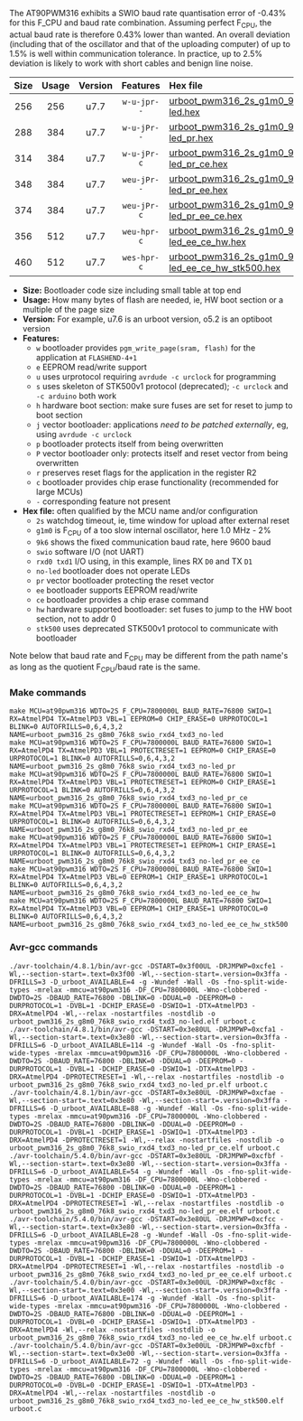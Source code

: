 The AT90PWM316 exhibits a SWIO baud rate quantisation error of -0.43% for this F_CPU and baud rate combination. Assuming perfect F<sub>CPU</sub>, the actual baud rate is therefore 0.43% lower than wanted. An overall deviation (including that of the oscillator and that of the uploading computer) of up to 1.5% is well within communication tolerance. In practice, up to 2.5% deviation is likely to work with short cables and benign line noise.

|Size|Usage|Version|Features|Hex file|
|:-:|:-:|:-:|:-:|:--|
|256|256|u7.7|`w-u-jpr--`|[urboot_pwm316_2s_g1m0_9k6_swio_rxd4_txd3_no-led.hex](https://raw.githubusercontent.com/stefanrueger/urboot.hex/main/mcus/at90pwm316/watchdog_2_s/internal_oscillator_g-2.50%25/%2B1m000000_hz/%2B%2B%2B9k6_baud/uart0_rxd4_txd3/no-led/urboot_pwm316_2s_g1m0_9k6_swio_rxd4_txd3_no-led.hex)|
|288|384|u7.7|`w-u-jPr--`|[urboot_pwm316_2s_g1m0_9k6_swio_rxd4_txd3_no-led_pr.hex](https://raw.githubusercontent.com/stefanrueger/urboot.hex/main/mcus/at90pwm316/watchdog_2_s/internal_oscillator_g-2.50%25/%2B1m000000_hz/%2B%2B%2B9k6_baud/uart0_rxd4_txd3/no-led/urboot_pwm316_2s_g1m0_9k6_swio_rxd4_txd3_no-led_pr.hex)|
|314|384|u7.7|`w-u-jPr-c`|[urboot_pwm316_2s_g1m0_9k6_swio_rxd4_txd3_no-led_pr_ce.hex](https://raw.githubusercontent.com/stefanrueger/urboot.hex/main/mcus/at90pwm316/watchdog_2_s/internal_oscillator_g-2.50%25/%2B1m000000_hz/%2B%2B%2B9k6_baud/uart0_rxd4_txd3/no-led/urboot_pwm316_2s_g1m0_9k6_swio_rxd4_txd3_no-led_pr_ce.hex)|
|348|384|u7.7|`weu-jPr--`|[urboot_pwm316_2s_g1m0_9k6_swio_rxd4_txd3_no-led_pr_ee.hex](https://raw.githubusercontent.com/stefanrueger/urboot.hex/main/mcus/at90pwm316/watchdog_2_s/internal_oscillator_g-2.50%25/%2B1m000000_hz/%2B%2B%2B9k6_baud/uart0_rxd4_txd3/no-led/urboot_pwm316_2s_g1m0_9k6_swio_rxd4_txd3_no-led_pr_ee.hex)|
|374|384|u7.7|`weu-jPr-c`|[urboot_pwm316_2s_g1m0_9k6_swio_rxd4_txd3_no-led_pr_ee_ce.hex](https://raw.githubusercontent.com/stefanrueger/urboot.hex/main/mcus/at90pwm316/watchdog_2_s/internal_oscillator_g-2.50%25/%2B1m000000_hz/%2B%2B%2B9k6_baud/uart0_rxd4_txd3/no-led/urboot_pwm316_2s_g1m0_9k6_swio_rxd4_txd3_no-led_pr_ee_ce.hex)|
|356|512|u7.7|`weu-hpr-c`|[urboot_pwm316_2s_g1m0_9k6_swio_rxd4_txd3_no-led_ee_ce_hw.hex](https://raw.githubusercontent.com/stefanrueger/urboot.hex/main/mcus/at90pwm316/watchdog_2_s/internal_oscillator_g-2.50%25/%2B1m000000_hz/%2B%2B%2B9k6_baud/uart0_rxd4_txd3/no-led/urboot_pwm316_2s_g1m0_9k6_swio_rxd4_txd3_no-led_ee_ce_hw.hex)|
|460|512|u7.7|`wes-hpr-c`|[urboot_pwm316_2s_g1m0_9k6_swio_rxd4_txd3_no-led_ee_ce_hw_stk500.hex](https://raw.githubusercontent.com/stefanrueger/urboot.hex/main/mcus/at90pwm316/watchdog_2_s/internal_oscillator_g-2.50%25/%2B1m000000_hz/%2B%2B%2B9k6_baud/uart0_rxd4_txd3/no-led/urboot_pwm316_2s_g1m0_9k6_swio_rxd4_txd3_no-led_ee_ce_hw_stk500.hex)|

- **Size:** Bootloader code size including small table at top end
- **Usage:** How many bytes of flash are needed, ie, HW boot section or a multiple of the page size
- **Version:** For example, u7.6 is an urboot version, o5.2 is an optiboot version
- **Features:**
  + `w` bootloader provides `pgm_write_page(sram, flash)` for the application at `FLASHEND-4+1`
  + `e` EEPROM read/write support
  + `u` uses urprotocol requiring `avrdude -c urclock` for programming
  + `s` uses skeleton of STK500v1 protocol (deprecated); `-c urclock` and `-c arduino` both work
  + `h` hardware boot section: make sure fuses are set for reset to jump to boot section
  + `j` vector bootloader: applications *need to be patched externally*, eg, using `avrdude -c urclock`
  + `p` bootloader protects itself from being overwritten
  + `P` vector bootloader only: protects itself and reset vector from being overwritten
  + `r` preserves reset flags for the application in the register R2
  + `c` bootloader provides chip erase functionality (recommended for large MCUs)
  + `-` corresponding feature not present
- **Hex file:** often qualified by the MCU name and/or configuration
  + `2s` watchdog timeout, ie, time window for upload after external reset
  + `g1m0` is F<sub>CPU</sub> of a too slow internal oscillator, here 1.0 MHz - 2%
  + `9k6` shows the fixed communication baud rate, here 9600 baud
  + `swio` software I/O (not UART)
  + `rxd0 txd1` I/O using, in this example, lines RX `D0` and TX `D1`
  + `no-led` bootloader does not operate LEDs
  + `pr` vector bootloader protecting the reset vector
  + `ee` bootloader supports EEPROM read/write
  + `ce` bootloader provides a chip erase command
  + `hw` hardware supported bootloader: set fuses to jump to the HW boot section, not to addr 0
  + `stk500` uses deprecated STK500v1 protocol to communicate with bootloader


Note below that baud rate and F<sub>CPU</sub> may be different from the path name's as long as the quotient F<sub>CPU</sub>/baud rate is the same.

### Make commands
```
make MCU=at90pwm316 WDTO=2S F_CPU=7800000L BAUD_RATE=76800 SWIO=1 RX=AtmelPD4 TX=AtmelPD3 VBL=1 EEPROM=0 CHIP_ERASE=0 URPROTOCOL=1 BLINK=0 AUTOFRILLS=0,6,4,3,2 NAME=urboot_pwm316_2s_g8m0_76k8_swio_rxd4_txd3_no-led
make MCU=at90pwm316 WDTO=2S F_CPU=7800000L BAUD_RATE=76800 SWIO=1 RX=AtmelPD4 TX=AtmelPD3 VBL=1 PROTECTRESET=1 EEPROM=0 CHIP_ERASE=0 URPROTOCOL=1 BLINK=0 AUTOFRILLS=0,6,4,3,2 NAME=urboot_pwm316_2s_g8m0_76k8_swio_rxd4_txd3_no-led_pr
make MCU=at90pwm316 WDTO=2S F_CPU=7800000L BAUD_RATE=76800 SWIO=1 RX=AtmelPD4 TX=AtmelPD3 VBL=1 PROTECTRESET=1 EEPROM=0 CHIP_ERASE=1 URPROTOCOL=1 BLINK=0 AUTOFRILLS=0,6,4,3,2 NAME=urboot_pwm316_2s_g8m0_76k8_swio_rxd4_txd3_no-led_pr_ce
make MCU=at90pwm316 WDTO=2S F_CPU=7800000L BAUD_RATE=76800 SWIO=1 RX=AtmelPD4 TX=AtmelPD3 VBL=1 PROTECTRESET=1 EEPROM=1 CHIP_ERASE=0 URPROTOCOL=1 BLINK=0 AUTOFRILLS=0,6,4,3,2 NAME=urboot_pwm316_2s_g8m0_76k8_swio_rxd4_txd3_no-led_pr_ee
make MCU=at90pwm316 WDTO=2S F_CPU=7800000L BAUD_RATE=76800 SWIO=1 RX=AtmelPD4 TX=AtmelPD3 VBL=1 PROTECTRESET=1 EEPROM=1 CHIP_ERASE=1 URPROTOCOL=1 BLINK=0 AUTOFRILLS=0,6,4,3,2 NAME=urboot_pwm316_2s_g8m0_76k8_swio_rxd4_txd3_no-led_pr_ee_ce
make MCU=at90pwm316 WDTO=2S F_CPU=7800000L BAUD_RATE=76800 SWIO=1 RX=AtmelPD4 TX=AtmelPD3 VBL=0 EEPROM=1 CHIP_ERASE=1 URPROTOCOL=1 BLINK=0 AUTOFRILLS=0,6,4,3,2 NAME=urboot_pwm316_2s_g8m0_76k8_swio_rxd4_txd3_no-led_ee_ce_hw
make MCU=at90pwm316 WDTO=2S F_CPU=7800000L BAUD_RATE=76800 SWIO=1 RX=AtmelPD4 TX=AtmelPD3 VBL=0 EEPROM=1 CHIP_ERASE=1 URPROTOCOL=0 BLINK=0 AUTOFRILLS=0,6,4,3,2 NAME=urboot_pwm316_2s_g8m0_76k8_swio_rxd4_txd3_no-led_ee_ce_hw_stk500
```

### Avr-gcc commands
```
./avr-toolchain/4.8.1/bin/avr-gcc -DSTART=0x3f00UL -DRJMPWP=0xcfe1 -Wl,--section-start=.text=0x3f00 -Wl,--section-start=.version=0x3ffa -DFRILLS=3 -D_urboot_AVAILABLE=4 -g -Wundef -Wall -Os -fno-split-wide-types -mrelax -mmcu=at90pwm316 -DF_CPU=7800000L -Wno-clobbered -DWDTO=2S -DBAUD_RATE=76800 -DBLINK=0 -DDUAL=0 -DEEPROM=0 -DURPROTOCOL=1 -DVBL=1 -DCHIP_ERASE=0 -DSWIO=1 -DTX=AtmelPD3 -DRX=AtmelPD4 -Wl,--relax -nostartfiles -nostdlib -o urboot_pwm316_2s_g8m0_76k8_swio_rxd4_txd3_no-led.elf urboot.c
./avr-toolchain/4.8.1/bin/avr-gcc -DSTART=0x3e80UL -DRJMPWP=0xcfa1 -Wl,--section-start=.text=0x3e80 -Wl,--section-start=.version=0x3ffa -DFRILLS=6 -D_urboot_AVAILABLE=114 -g -Wundef -Wall -Os -fno-split-wide-types -mrelax -mmcu=at90pwm316 -DF_CPU=7800000L -Wno-clobbered -DWDTO=2S -DBAUD_RATE=76800 -DBLINK=0 -DDUAL=0 -DEEPROM=0 -DURPROTOCOL=1 -DVBL=1 -DCHIP_ERASE=0 -DSWIO=1 -DTX=AtmelPD3 -DRX=AtmelPD4 -DPROTECTRESET=1 -Wl,--relax -nostartfiles -nostdlib -o urboot_pwm316_2s_g8m0_76k8_swio_rxd4_txd3_no-led_pr.elf urboot.c
./avr-toolchain/4.8.1/bin/avr-gcc -DSTART=0x3e80UL -DRJMPWP=0xcfae -Wl,--section-start=.text=0x3e80 -Wl,--section-start=.version=0x3ffa -DFRILLS=6 -D_urboot_AVAILABLE=88 -g -Wundef -Wall -Os -fno-split-wide-types -mrelax -mmcu=at90pwm316 -DF_CPU=7800000L -Wno-clobbered -DWDTO=2S -DBAUD_RATE=76800 -DBLINK=0 -DDUAL=0 -DEEPROM=0 -DURPROTOCOL=1 -DVBL=1 -DCHIP_ERASE=1 -DSWIO=1 -DTX=AtmelPD3 -DRX=AtmelPD4 -DPROTECTRESET=1 -Wl,--relax -nostartfiles -nostdlib -o urboot_pwm316_2s_g8m0_76k8_swio_rxd4_txd3_no-led_pr_ce.elf urboot.c
./avr-toolchain/5.4.0/bin/avr-gcc -DSTART=0x3e80UL -DRJMPWP=0xcfbf -Wl,--section-start=.text=0x3e80 -Wl,--section-start=.version=0x3ffa -DFRILLS=6 -D_urboot_AVAILABLE=54 -g -Wundef -Wall -Os -fno-split-wide-types -mrelax -mmcu=at90pwm316 -DF_CPU=7800000L -Wno-clobbered -DWDTO=2S -DBAUD_RATE=76800 -DBLINK=0 -DDUAL=0 -DEEPROM=1 -DURPROTOCOL=1 -DVBL=1 -DCHIP_ERASE=0 -DSWIO=1 -DTX=AtmelPD3 -DRX=AtmelPD4 -DPROTECTRESET=1 -Wl,--relax -nostartfiles -nostdlib -o urboot_pwm316_2s_g8m0_76k8_swio_rxd4_txd3_no-led_pr_ee.elf urboot.c
./avr-toolchain/5.4.0/bin/avr-gcc -DSTART=0x3e80UL -DRJMPWP=0xcfcc -Wl,--section-start=.text=0x3e80 -Wl,--section-start=.version=0x3ffa -DFRILLS=6 -D_urboot_AVAILABLE=28 -g -Wundef -Wall -Os -fno-split-wide-types -mrelax -mmcu=at90pwm316 -DF_CPU=7800000L -Wno-clobbered -DWDTO=2S -DBAUD_RATE=76800 -DBLINK=0 -DDUAL=0 -DEEPROM=1 -DURPROTOCOL=1 -DVBL=1 -DCHIP_ERASE=1 -DSWIO=1 -DTX=AtmelPD3 -DRX=AtmelPD4 -DPROTECTRESET=1 -Wl,--relax -nostartfiles -nostdlib -o urboot_pwm316_2s_g8m0_76k8_swio_rxd4_txd3_no-led_pr_ee_ce.elf urboot.c
./avr-toolchain/5.4.0/bin/avr-gcc -DSTART=0x3e00UL -DRJMPWP=0xcf8c -Wl,--section-start=.text=0x3e00 -Wl,--section-start=.version=0x3ffa -DFRILLS=6 -D_urboot_AVAILABLE=174 -g -Wundef -Wall -Os -fno-split-wide-types -mrelax -mmcu=at90pwm316 -DF_CPU=7800000L -Wno-clobbered -DWDTO=2S -DBAUD_RATE=76800 -DBLINK=0 -DDUAL=0 -DEEPROM=1 -DURPROTOCOL=1 -DVBL=0 -DCHIP_ERASE=1 -DSWIO=1 -DTX=AtmelPD3 -DRX=AtmelPD4 -Wl,--relax -nostartfiles -nostdlib -o urboot_pwm316_2s_g8m0_76k8_swio_rxd4_txd3_no-led_ee_ce_hw.elf urboot.c
./avr-toolchain/5.4.0/bin/avr-gcc -DSTART=0x3e00UL -DRJMPWP=0xcfbf -Wl,--section-start=.text=0x3e00 -Wl,--section-start=.version=0x3ffa -DFRILLS=6 -D_urboot_AVAILABLE=72 -g -Wundef -Wall -Os -fno-split-wide-types -mrelax -mmcu=at90pwm316 -DF_CPU=7800000L -Wno-clobbered -DWDTO=2S -DBAUD_RATE=76800 -DBLINK=0 -DDUAL=0 -DEEPROM=1 -DURPROTOCOL=0 -DVBL=0 -DCHIP_ERASE=1 -DSWIO=1 -DTX=AtmelPD3 -DRX=AtmelPD4 -Wl,--relax -nostartfiles -nostdlib -o urboot_pwm316_2s_g8m0_76k8_swio_rxd4_txd3_no-led_ee_ce_hw_stk500.elf urboot.c
```

